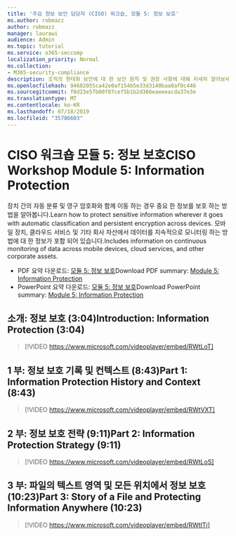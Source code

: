 ```yaml
---
title: '주요 정보 보안 담당자 (CISO) 워크숍, 모듈 5: 정보 보호'
ms.author: robmazz
author: robmazz
manager: laurawi
audience: Admin
ms.topic: tutorial
ms.service: o365-seccomp
localization_priority: Normal
ms.collection:
- M365-security-compliance
description: 조직의 현대화 보안에 대 한 보안 원칙 및 권장 사항에 대해 자세히 알아보세요.
ms.openlocfilehash: 94602055ca42e0af154b5e33d3140baa8af0c446
ms.sourcegitcommit: f0d23e57b00f07cef5b1b2d366eaeeeacda37e3e
ms.translationtype: MT
ms.contentlocale: ko-KR
ms.lasthandoff: 07/18/2019
ms.locfileid: "35786603"
---
```

# <a name="ciso-workshop-module-5-information-protection"></a><span data-ttu-id="89032-103">CISO 워크숍 모듈 5: 정보 보호</span><span class="sxs-lookup"><span data-stu-id="89032-103">CISO Workshop Module 5: Information Protection</span></span>

<span data-ttu-id="89032-104">장치 간의 자동 분류 및 영구 암호화와 함께 이동 하는 경우 중요 한 정보를 보호 하는 방법을 알아봅니다.</span><span class="sxs-lookup"><span data-stu-id="89032-104">Learn how to protect sensitive information wherever it goes with automatic classification and persistent encryption across devices.</span></span> <span data-ttu-id="89032-105">모바일 장치, 클라우드 서비스 및 기타 회사 자산에서 데이터를 지속적으로 모니터링 하는 방법에 대 한 정보가 포함 되어 있습니다.</span><span class="sxs-lookup"><span data-stu-id="89032-105">Includes information on continuous monitoring of data across mobile devices, cloud services, and other corporate assets.</span></span>

- <span data-ttu-id="89032-106">PDF 요약 다운로드: [모듈 5: 정보 보호](media/ciso-workshop-5-information-protection-strategy.pdf)</span><span class="sxs-lookup"><span data-stu-id="89032-106">Download PDF summary: [Module 5: Information Protection](media/ciso-workshop-5-information-protection-strategy.pdf)</span></span>
- <span data-ttu-id="89032-107">PowerPoint 요약 다운로드: [모듈 5: 정보 보호](https://docs.microsoft.com/office365/securitycompliance/media/ciso-workshop-5-information-protection-strategy.pptx)</span><span class="sxs-lookup"><span data-stu-id="89032-107">Download PowerPoint summary: [Module 5: Information Protection](https://docs.microsoft.com/office365/securitycompliance/media/ciso-workshop-5-information-protection-strategy.pptx)</span></span>

## <a name="introduction-information-protection-304"></a><span data-ttu-id="89032-108">소개: 정보 보호 (3:04)</span><span class="sxs-lookup"><span data-stu-id="89032-108">Introduction: Information Protection (3:04)</span></span>

> [!VIDEO https://www.microsoft.com/videoplayer/embed/RWtLoT]

## <a name="part-1-information-protection-history-and-context-843"></a><span data-ttu-id="89032-109">1 부: 정보 보호 기록 및 컨텍스트 (8:43)</span><span class="sxs-lookup"><span data-stu-id="89032-109">Part 1: Information Protection History and Context (8:43)</span></span>

> [!VIDEO https://www.microsoft.com/videoplayer/embed/RWtVXT]

## <a name="part-2-information-protection-strategy-911"></a><span data-ttu-id="89032-110">2 부: 정보 보호 전략 (9:11)</span><span class="sxs-lookup"><span data-stu-id="89032-110">Part 2: Information Protection Strategy (9:11)</span></span>

> [!VIDEO https://www.microsoft.com/videoplayer/embed/RWtLoS]

## <a name="part-3-story-of-a-file-and-protecting-information-anywhere-1023"></a><span data-ttu-id="89032-111">3 부: 파일의 텍스트 영역 및 모든 위치에서 정보 보호 (10:23)</span><span class="sxs-lookup"><span data-stu-id="89032-111">Part 3: Story of a File and Protecting Information Anywhere (10:23)</span></span>

> [!VIDEO https://www.microsoft.com/videoplayer/embed/RWtITi]